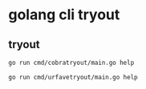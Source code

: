 # golang cli tryout

## tryout

```sh
go run cmd/cobratryout/main.go help
```

```sh
go run cmd/urfavetryout/main.go help
```
